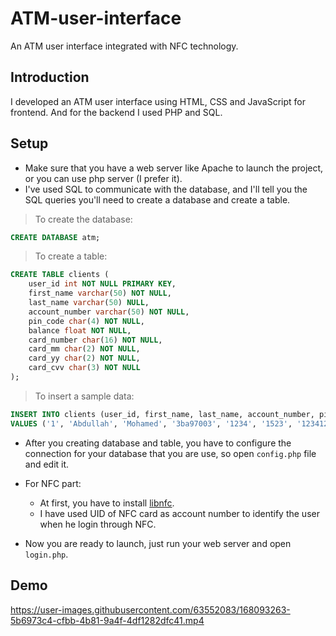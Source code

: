 # ATM-user-interface
An ATM user interface integrated with NFC technology.

## Introduction
I developed an ATM user interface using HTML, CSS and JavaScript for frontend. And for the backend I used PHP and SQL.

## Setup
* Make sure that you have a web server like Apache to launch the project, or you can use php server (I prefer it).
* I've used SQL to communicate with the database, and I'll tell you the SQL queries you'll need to create a database and create a table.

> To create the database:

```sql
CREATE DATABASE atm;
```

> To create a table:

``` sql
CREATE TABLE clients (
    user_id int NOT NULL PRIMARY KEY,
    first_name varchar(50) NOT NULL,
    last_name varchar(50) NULL,
    account_number varchar(50) NOT NULL,
    pin_code char(4) NOT NULL,
    balance float NOT NULL,
    card_number char(16) NOT NULL,
    card_mm char(2) NOT NULL,
    card_yy char(2) NOT NULL,
    card_cvv char(3) NOT NULL
);
```

> To insert a sample data:

```sql
INSERT INTO clients (user_id, first_name, last_name, account_number, pin_code, balance, card_number, card_mm, card_yy, card_cvv)
VALUES ('1', 'Abdullah', 'Mohamed', '3ba97003', '1234', '1523', '1234123412341234', '11', '23', '452');
```

* After you creating database and table, you have to configure the connection for your database that you are use, so open `config.php` file and edit it.

* For NFC part:
  - At first, you have to install [libnfc](https://github.com/nfc-tools/libnfc).
  - I have used UID of NFC card as account number to identify the user when he login through NFC.

* Now you are ready to launch, just run your web server and open `login.php`.

## Demo
https://user-images.githubusercontent.com/63552083/168093263-5b6973c4-cfbb-4b81-9a4f-4df1282dfc41.mp4
